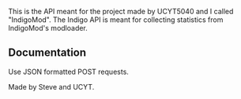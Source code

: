 This is the API meant for the project made by UCYT5040 and I called "IndigoMod".
The Indigo API is meant for collecting statistics from IndigoMod's modloader.

## Documentation
Use JSON formatted POST requests.

Made by Steve and UCYT.